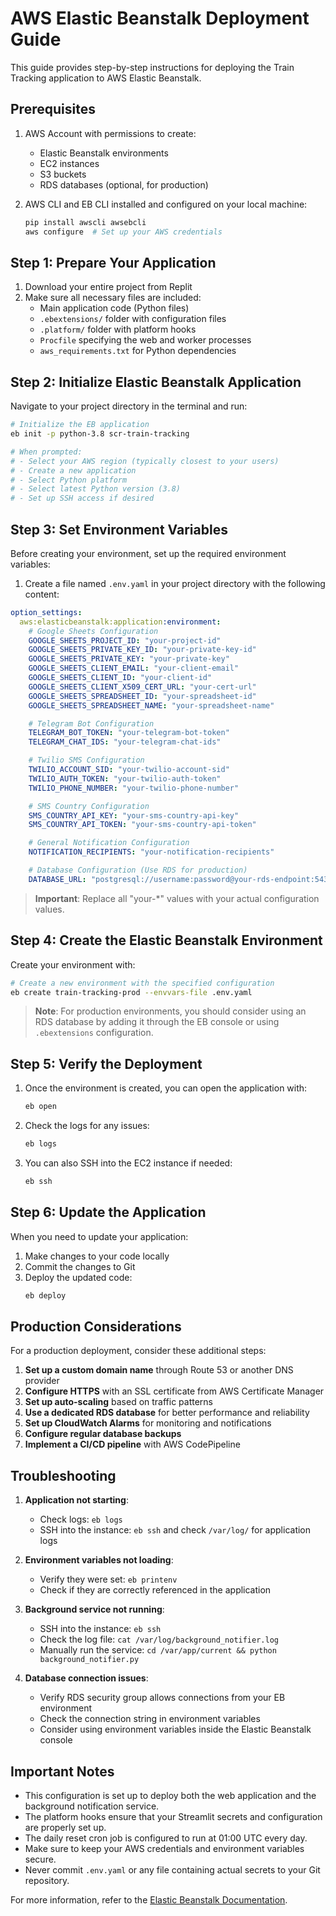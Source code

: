 # AWS Elastic Beanstalk Deployment Guide

This guide provides step-by-step instructions for deploying the Train Tracking application to AWS Elastic Beanstalk.

## Prerequisites

1. AWS Account with permissions to create:
   - Elastic Beanstalk environments
   - EC2 instances
   - S3 buckets
   - RDS databases (optional, for production)

2. AWS CLI and EB CLI installed and configured on your local machine:
   ```bash
   pip install awscli awsebcli
   aws configure  # Set up your AWS credentials
   ```

## Step 1: Prepare Your Application

1. Download your entire project from Replit
2. Make sure all necessary files are included:
   - Main application code (Python files)
   - `.ebextensions/` folder with configuration files
   - `.platform/` folder with platform hooks
   - `Procfile` specifying the web and worker processes
   - `aws_requirements.txt` for Python dependencies

## Step 2: Initialize Elastic Beanstalk Application

Navigate to your project directory in the terminal and run:

```bash
# Initialize the EB application
eb init -p python-3.8 scr-train-tracking

# When prompted:
# - Select your AWS region (typically closest to your users)
# - Create a new application
# - Select Python platform
# - Select latest Python version (3.8)
# - Set up SSH access if desired
```

## Step 3: Set Environment Variables

Before creating your environment, set up the required environment variables:

1. Create a file named `.env.yaml` in your project directory with the following content:

```yaml
option_settings:
  aws:elasticbeanstalk:application:environment:
    # Google Sheets Configuration
    GOOGLE_SHEETS_PROJECT_ID: "your-project-id"
    GOOGLE_SHEETS_PRIVATE_KEY_ID: "your-private-key-id"
    GOOGLE_SHEETS_PRIVATE_KEY: "your-private-key"
    GOOGLE_SHEETS_CLIENT_EMAIL: "your-client-email"
    GOOGLE_SHEETS_CLIENT_ID: "your-client-id"
    GOOGLE_SHEETS_CLIENT_X509_CERT_URL: "your-cert-url"
    GOOGLE_SHEETS_SPREADSHEET_ID: "your-spreadsheet-id"
    GOOGLE_SHEETS_SPREADSHEET_NAME: "your-spreadsheet-name"

    # Telegram Bot Configuration
    TELEGRAM_BOT_TOKEN: "your-telegram-bot-token"
    TELEGRAM_CHAT_IDS: "your-telegram-chat-ids"

    # Twilio SMS Configuration
    TWILIO_ACCOUNT_SID: "your-twilio-account-sid"
    TWILIO_AUTH_TOKEN: "your-twilio-auth-token"
    TWILIO_PHONE_NUMBER: "your-twilio-phone-number"

    # SMS Country Configuration
    SMS_COUNTRY_API_KEY: "your-sms-country-api-key"
    SMS_COUNTRY_API_TOKEN: "your-sms-country-api-token"

    # General Notification Configuration
    NOTIFICATION_RECIPIENTS: "your-notification-recipients"

    # Database Configuration (Use RDS for production)
    DATABASE_URL: "postgresql://username:password@your-rds-endpoint:5432/database-name"
```

> **Important**: Replace all "your-*" values with your actual configuration values.

## Step 4: Create the Elastic Beanstalk Environment

Create your environment with:

```bash
# Create a new environment with the specified configuration
eb create train-tracking-prod --envvars-file .env.yaml
```

> **Note**: For production environments, you should consider using an RDS database by adding it through the EB console or using `.ebextensions` configuration.

## Step 5: Verify the Deployment

1. Once the environment is created, you can open the application with:
   ```bash
   eb open
   ```

2. Check the logs for any issues:
   ```bash
   eb logs
   ```

3. You can also SSH into the EC2 instance if needed:
   ```bash
   eb ssh
   ```

## Step 6: Update the Application

When you need to update your application:

1. Make changes to your code locally
2. Commit the changes to Git
3. Deploy the updated code:
   ```bash
   eb deploy
   ```

## Production Considerations

For a production deployment, consider these additional steps:

1. **Set up a custom domain name** through Route 53 or another DNS provider
2. **Configure HTTPS** with an SSL certificate from AWS Certificate Manager
3. **Set up auto-scaling** based on traffic patterns
4. **Use a dedicated RDS database** for better performance and reliability
5. **Set up CloudWatch Alarms** for monitoring and notifications
6. **Configure regular database backups**
7. **Implement a CI/CD pipeline** with AWS CodePipeline

## Troubleshooting

1. **Application not starting**:
   - Check logs: `eb logs`
   - SSH into the instance: `eb ssh` and check `/var/log/` for application logs

2. **Environment variables not loading**:
   - Verify they were set: `eb printenv`
   - Check if they are correctly referenced in the application

3. **Background service not running**:
   - SSH into the instance: `eb ssh`
   - Check the log file: `cat /var/log/background_notifier.log`
   - Manually run the service: `cd /var/app/current && python background_notifier.py`

4. **Database connection issues**:
   - Verify RDS security group allows connections from your EB environment
   - Check the connection string in environment variables
   - Consider using environment variables inside the Elastic Beanstalk console

## Important Notes

- This configuration is set up to deploy both the web application and the background notification service.
- The platform hooks ensure that your Streamlit secrets and configuration are properly set up.
- The daily reset cron job is configured to run at 01:00 UTC every day.
- Make sure to keep your AWS credentials and environment variables secure.
- Never commit `.env.yaml` or any file containing actual secrets to your Git repository.

For more information, refer to the [Elastic Beanstalk Documentation](https://docs.aws.amazon.com/elasticbeanstalk/).